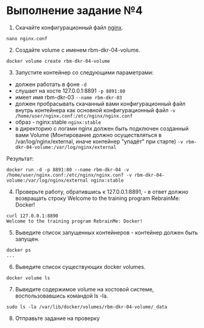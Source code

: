 # Выполнение задание №4


1. Скачайте конфигурационный файл [nginx](https://gitlab.rebrainme.com/docker-course-students/dkr-nginx-conf-3/blob/master/nginx.conf).
```
nano nginx.conf
```

2. Создайте volume с именем rbm-dkr-04-volume.

```
docker volume create rbm-dkr-04-volume
```

3. Запустите контейнер со следующими параметрами:

- должен работать в фоне `-d`
- слушает на хосте 127.0.0.1:8891 `-p 8891:80`
- имеет имя rbm-dkr-03 `--name rbm-dkr-03`
- должен пробрасывать скачанный вами конфигурационный файл внутрь контейнера как основной конфигурационный файл `-v /home/user/nginx.conf:/etc/nginx/nginx.conf`
- образ - nginx:stable `nginx:stable`
- в директорию с логами nginx должен быть подключен созданный вами Volume (Монтирование должно осуществляться в /var/log/nginx/external, иначе контейнер "упадёт" при старте) `-v rbm-dkr-04-volume:/var/log/nginx/external`

Результат: 
```
docker run -d -p 8891:80 --name rbm-dkr-04 -v /home/user/nginx.conf:/etc/nginx/nginx.conf -v rbm-dkr-04-volume:/var/log/nginx/external nginx:stable
```

4. Проверьте работу, обратившись к 127.0.0.1:8891, - в ответ должно возвращать строку Welcome to the training program RebrainMe: Docker!
```
curl 127.0.0.1:8890
Welcome to the training program RebrainMe: Docker!
```
5. Выведите список запущенных контейнеров - контейнер должен быть запущен.
```
docker ps
...
```

6. Выведите список существующих docker volumes.
```
docker volume ls
```
7. Выведите содержимое volume на хостовой системе, воспользовавшись командой ls -la.
```
sudo ls -la /var/lib/docker/volumes/rbm-dkr-04-volume/_data
```
8. Отправьте задание на проверку